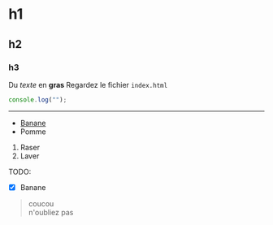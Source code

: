 # h1

## h2

### h3

Du _texte_ en **gras**
Regardez le fichier `index.html`

```js
console.log("");
```

---

- [Banane](http://wikipedia.org)
- Pomme

1. Raser
2. Laver

TODO:

- [x] Banane

> coucou  
> n'oubliez pas
